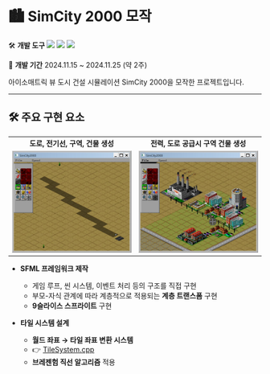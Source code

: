 # 🏙️ SimCity 2000 모작


🛠️ **개발 도구**
<img src="https://img.shields.io/badge/C++-00599C?style=flat-square&logo=cplusplus&logoColor=white"/> <img src="https://img.shields.io/badge/SFML-8CC445?style=flat-square&logo=sfml&logoColor=white"/> <img src="https://img.shields.io/badge/ImGui-00465B?style=flat-square"/>

📅 **개발 기간**
2024.11.15 ~ 2024.11.25 (약 2주)

아이소매트릭 뷰 도시 건설 시뮬레이션 SimCity 2000을 모작한 프로젝트입니다.

---

## 🛠️ 주요 구현 요소
<table>
  <tr>
    <td align="center"><strong>도로, 전기선, 구역, 건물 생성</strong></td>
    <td align="center"><strong>전력, 도로 공급시 구역 건물 생성</strong></td>
  </tr>
  <tr>
    <td><img src="./ScreenShot/Road.jpg"/></td>
    <td><img src="./ScreenShot/City.jpg"/></td>
  </tr>
</table>

- **SFML 프레임워크 제작**
  - 게임 루프, 씬 시스템, 이벤트 처리 등의 구조를 직접 구현
  - 부모-자식 관계에 따라 계층적으로 적용되는 **계층 트랜스폼** 구현
  - **9슬라이스 스프라이트** 구현

- **타일 시스템 설계**
  - **월드 좌표 → 타일 좌표 변환 시스템**
  - 👉 [TileSystem.cpp](./SFML-SimCity2000\SFML_SimCity2000\Tile\TileView.cpp)
  - **브레젠험 직선 알고리즘** 적용
